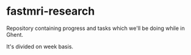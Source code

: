 # fastmri-research

Repository containing progress and tasks which we'll be doing while in Ghent.

It's divided on week basis.